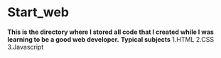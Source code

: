 # Start_web
**This is the directory where I stored all code that I created while I was learning to be a good web developer.**
**Typical subjects**
  1.HTML 
  2.CSS 
  3.Javascript 
